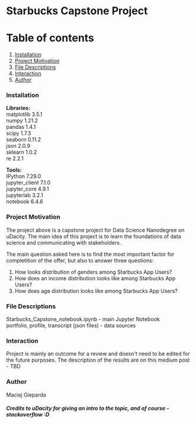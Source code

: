 # Starbucks Capstone Project

# Table of contents
1. [Installation](#introduction)
2. [Project Motivation](#paragraph1)
3. [File Descriptions](#paragraph2)
3. [Interaction](#paragraph3)
3. [Author](#paragraph4)

### Installation <a name="introduction"></a>

**Libraries:**<br/>
matplotlib  3.5.1<br/>
numpy       1.21.2<br/>
pandas      1.4.1<br/>
scipy       1.7.3<br/>
seaborn     0.11.2<br/>
json        2.0.9<br/>
sklearn     1.0.2<br/>
re          2.2.1<br/>


**Tools:**<br/>
IPython             7.29.0<br/>
jupyter_client      7.1.0<br/>
jupyter_core        4.9.1<br/>
jupyterlab          3.2.1<br/>
notebook            6.4.6<br/>

### Project Motivation <a name="paragraph1"></a>

The project above is a capstone project for Data Science Nanodegree on uDacity. The main idea of this project is to learn the foundations of data science and communicating with stakeholders.

The main question asked here is to find the most important factor for completition of the offer, but also to answer three questions: <br/>
1. How looks distribution of genders among Starbucks App Users?<br/>
2. How does an income distribution looks like among Starbucks App Users?<br/>
3. How does age distribution looks like among Starbucks App Users?<br/>

### File Descriptions <a name="paragraph2"></a>

Starbucks_Capstone_notebook.ipynb - main Jupyter Notebook<br/>
portfolio, profile, transcript (json files) - data sources<br/>

### Interaction <a name="paragraph3"></a>

Project is mainly an outcome for a review and doesn't need to be edited for the future purposes. 
The description of the results are on this medium post - TBD

### Author <a name="paragraph4"></a>

Maciej Gieparda

##### Credits to uDacity for giving an intro to the topic, and of course - stackoverflow :D
